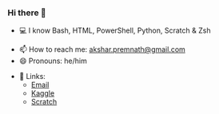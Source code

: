 ### Hi there 👋

<!--
**Akshar-Premnath/Akshar-Premnath** is a ✨ _special_ ✨ repository because its `README.md` (this file) appears on your GitHub profile.

Here are some ideas to get you started:
-->
- 💻 I know Bash, HTML, PowerShell, Python, Scratch & Zsh
<!--- 🔭 I’m currently working on ...-->
<!--- 🌱 I’m currently learning ...-->
<!--- 👯 I’m looking to collaborate on ...-->
<!--- 🤔 I’m looking for help with ...-->
<!--- 💬 Ask me about ...-->
- 📫 How to reach me: [akshar.premnath@gmail.com](mailto:akshar.premnath@gmail.com?subject=GitHub%3A%20 'Email me!')
- 😄 Pronouns: he/him
<!--- ⚡ Fun fact: ...-->

- 🔗 Links: 
  - [Email](mailto:akshar.premnath@gmail.com?subject=GitHub%3A%20 'Email')
  - [Kaggle](https://www.kaggle.com/aksharpremnath 'Kaggle')
  - [Scratch](https://scratch.mit.edu/users/AksharPremnath/ 'Scratch')
